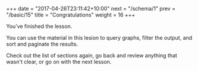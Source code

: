 +++
date = "2017-04-26T23:11:42+10:00"
next = "/schema/1"
prev = "/basic/15"
title = "Congratulations"
weight = 16
+++


You’ve finished the lesson.

You can use the material in this lesion to query graphs, filter the output, and sort and paginate the results.

Check out the list of sections again, go back and review anything that
wasn't clear, or go on with the next lesson.
